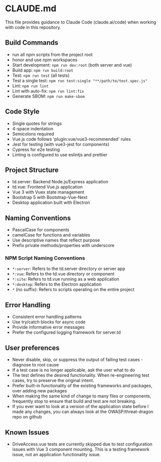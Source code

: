 # CLAUDE.md

This file provides guidance to Claude Code (claude.ai/code) when working with code in this repository.

## Build Commands

-   run all npm scripts from the project root
-   honor and use npm workspaces
-   Start development: `npm run dev:root` (both server and vue)
-   Build app: `npm run build:root`
-   Test: `npm run test` (all tests)
-   Test a single test: `npm run test:single "**/path/to/test.spec.js"`
-   Lint: `npm run lint`
-   Lint with auto-fix: `npm run lint:fix`
-   Generate SBOM: `npm run make-sbom`

## Code Style

-   Single quotes for strings
-   4-space indentation
-   Semicolons required
-   Vue.js code follows 'plugin:vue/vue3-recommended' rules
-   Jest for testing (with vue3-jest for components)
-   Cypress for e2e testing
-   Linting is configured to use eslintjs and prettier

## Project Structure

-   td.server: Backend Node.js/Express application
-   td.vue: Frontend Vue.js application
-   Vue 3 with Vuex state management
-   Bootstrap 5 with Bootstrap-Vue-Next
-   Desktop application built with Electron

## Naming Conventions

-   PascalCase for components
-   camelCase for functions and variables
-   Use descriptive names that reflect purpose
-   Prefix private methods/properties with underscore

### NPM Script Naming Conventions

-   `*:server`: Refers to the td.server directory or server app
-   `*:vue`: Refers to the td.vue directory or component
-   `*:site`: Refers to td.vue running as a web application
-   `*:desktop`: Refers to the Electron application
-   `*` (no suffix): Refers to scripts operating on the entire project

## Error Handling

-   Consistent error handling patterns
-   Use try/catch blocks for async code
-   Provide informative error messages
-   Prefer the configured logging framework for server.td

## User preferences

-   Never disable, skip, or suppress the output of failing test cases - diagnose to root cause
-   If a test case is no longer applicable, ask the user what to do
-   The test defines the desired functionality. When re-engineering test cases, try to preserve the original intent.
-   Prefer built-in functionality of the existing frameworks and packages, over adding new packages
-   When making the same kind of change to many files or components, frequently stop to ensure that build and test are not breaking.
-   If you ever want to look at a version of the application state before I made any changes, you can always look at the OWASP/threat-dragon repo on github

## Known Issues

-   DriveAccess.vue tests are currently skipped due to test configuration issues with Vue 3 component mounting.
    This is a testing framework issue, not an application functionality issue.
